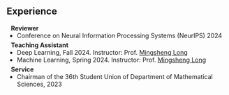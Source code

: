 ## Experience

<h4 style="margin:0 10px 0;">Reviewer</h4>

<ul style="margin:0 0 5px;">
  <li><autocolor>Conference on Neural Information Processing Systems (NeurIPS) 2024</autocolor></li>
</ul>

<h4 style="margin:0 10px 0;">Teaching Assistant</h4>

<ul style="margin:0 0 5px;">
  <li><autocolor>Deep Learning, Fall 2024. Instructor: Prof. <a href="http://ise.thss.tsinghua.edu.cn/~mlong/">Mingsheng Long</a></autocolor></li>
  <li><autocolor>Machine Learning, Spring 2024. Instructor: Prof. <a href="http://ise.thss.tsinghua.edu.cn/~mlong/">Mingsheng Long</a></autocolor></li>
</ul>

<h4 style="margin:0 10px 0;">Service</h4>
<ul style="margin:0 0 20px;">
  <li><autocolor>Chairman of the 36th Student Union of Department of Mathematical Sciences, 2023</autocolor></li>
</ul>
